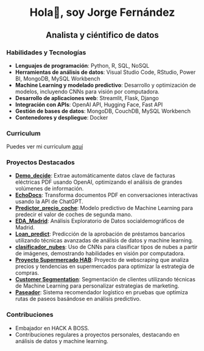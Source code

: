 <div align="center">
  
# Hola👋, soy Jorge Fernández

</div>

<div align="center">

## Analista y ciéntifico de datos

</div>

### Habilidades y Tecnologías
- **Lenguajes de programación**: Python, R, SQL, NoSQL
- **Herramientas de análisis de datos**: Visual Studio Code, RStudio, Power BI, MongoDB, MySQL Workbench
- **Machine Learning y modelado predictivo**: Desarrollo y optimización de modelos, incluyendo CNNs para visión por computadora.
- **Desarrollo de aplicaciones web**: Streamlit, Flask, Django
- **Integración con APIs**: OpenAI API, Hugging Face, Fast API
- **Gestión de bases de datos**: MongoDB, CouchDB, MySQL Workbench
- **Contenedores y despliegue**: Docker

### Curriculum

Puedes ver mi curriculum [aquí](https://github.com/joferte84/joferte84/blob/main/JorgeFernandezTejedor.pdf)

### Proyectos Destacados

- **[Demo_decide](https://github.com/joferte84/Demo_decide)**: Extrae automáticamente datos clave de facturas eléctricas PDF usando OpenAI, optimizando el análisis de grandes volúmenes de información.
- **[EchoDocs](https://github.com/joferte84/EchoDocs)**: Transforma documentos PDF en conversaciones interactivas usando la API de ChatGPT.
- **[Predictor_precio_coche](https://github.com/joferte84/Predictor_precio_coche)**: Modelo predictivo de Machine Learning para predecir el valor de coches de segunda mano.
- **[EDA_Madrid](https://github.com/joferte84/EDA_Madrid)**: Análisis Exploratorio de Datos socialdemográficos de Madrid.
- **[Loan_predict](https://github.com/joferte84/Loan_predict)**: Predicción de la aprobación de préstamos bancarios utilizando técnicas avanzadas de análisis de datos y machine learning.
- **[clasificador_nubes](https://github.com/joferte84/clasificador_nubes)**: Uso de CNNs para clasificar tipos de nubes a partir de imágenes, demostrando habilidades en visión por computadora.
- **[Proyecto Supermercado HAB](https://github.com/joferte84/proyecto-supermercado-HAB)**: Proyecto de webscraping que analiza precios y tendencias en supermercados para optimizar la estrategia de compras.
- **[Customer Segmentation](https://github.com/joferte84/customer_segmentation)**: Segmentación de clientes utilizando técnicas de Machine Learning para personalizar estrategias de marketing.
- **[Paseador](https://github.com/joferte84/paseador)**: Sistema recomendador logístico en pruebas que optimiza rutas de paseos basándose en análisis predictivo.

### Contribuciones
- Embajador en HACK A BOSS.
- Contribuciones regulares a proyectos personales, destacando en análisis de datos y machine learning.


